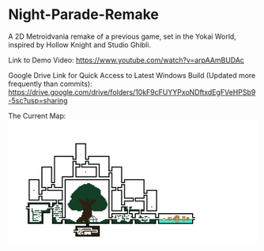 # Night-Parade-Remake
A 2D Metroidvania remake of a previous game, set in the Yokai World, inspired by Hollow Knight and Studio Ghibli.

Link to Demo Video:
https://www.youtube.com/watch?v=arpAAmBUDAc

Google Drive Link for Quick Access to Latest Windows Build (Updated more frequently than commits):
https://drive.google.com/drive/folders/10kF9cFUYYPxoNDftxdEgFVeHPSb9-5sc?usp=sharing

The Current Map:
![Map Image](/Assets/Graphics/Map/Map.png)